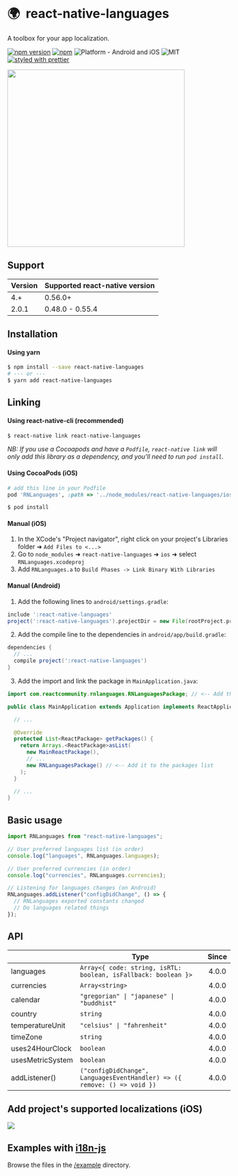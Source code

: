 # 🌍  react-native-languages

A toolbox for your app localization.

[![npm version](https://badge.fury.io/js/react-native-languages.svg)](https://badge.fury.io/js/react-native-languages) [![npm](https://img.shields.io/npm/dt/react-native-languages.svg)](https://www.npmjs.org/package/react-native-languages) ![Platform - Android and iOS](https://img.shields.io/badge/platform-Android%20%7C%20iOS-yellow.svg) ![MIT](https://img.shields.io/dub/l/vibe-d.svg) [![styled with prettier](https://img.shields.io/badge/styled_with-prettier-ff69b4.svg)](https://github.com/prettier/prettier)

<img width="400" height="auto" src="https://github.com/react-community/react-native-languages/blob/4.0.0/docs/ios-screenshot.png?raw=true" />

## Support

| Version | Supported react-native version |
| ------- | ------------------------------ |
| 4.+     | 0.56.0+                        |
| 2.0.1   | 0.48.0 - 0.55.4                |

## Installation

#### Using yarn

```bash
$ npm install --save react-native-languages
# --- or ---
$ yarn add react-native-languages
```

## Linking

#### Using react-native-cli (recommended)

```bash
$ react-native link react-native-languages
```

_NB: If you use a Cocoapods and have a `Podfile`, `react-native link` will only add this library as a dependency, and you'll need to run `pod install`._

#### Using CocoaPods (iOS)

```ruby
# add this line in your Podfile
pod 'RNLanguages', :path => '../node_modules/react-native-languages/ios'
```

```bash
$ pod install
```

#### Manual (iOS)

1.  In the XCode's "Project navigator", right click on your project's Libraries folder ➜ `Add Files to <...>`
2.  Go to `node_modules` ➜ `react-native-languages` ➜ `ios` ➜ select `RNLanguages.xcodeproj`
3.  Add `RNLanguages.a` to `Build Phases -> Link Binary With Libraries`

#### Manual (Android)

1.  Add the following lines to `android/settings.gradle`:

```gradle
include ':react-native-languages'
project(':react-native-languages').projectDir = new File(rootProject.projectDir, '../node_modules/react-native-languages/android')
```

2.  Add the compile line to the dependencies in `android/app/build.gradle`:

```gradle
dependencies {
  // ...
  compile project(':react-native-languages')
}
```

3.  Add the import and link the package in `MainApplication.java`:

```java
import com.reactcommunity.rnlanguages.RNLanguagesPackage; // <-- Add the RNLanguages import

public class MainApplication extends Application implements ReactApplication {

  // ...

  @Override
  protected List<ReactPackage> getPackages() {
    return Arrays.<ReactPackage>asList(
      new MainReactPackage(),
      // ...
      new RNLanguagesPackage() // <-- Add it to the packages list
    );
  }

  // ...
}
```

## Basic usage

```javascript
import RNLanguages from "react-native-languages";

// User preferred languages list (in order)
console.log("languages", RNLanguages.languages);

// User preferred currencies (in order)
console.log("currencies", RNLanguages.currencies);

// Listening for languages changes (on Android)
RNLanguages.addListener("configDidChange", () => {
  // RNLanguages exported constants changed
  // Do languages related things
});
```

## API

|                  | Type                                                                     | Since |
| ---------------- | ------------------------------------------------------------------------ | :---: |
| languages        | `Array<{ code: string, isRTL: boolean, isFallback: boolean }>`           | 4.0.0 |
| currencies       | `Array<string>`                                                          | 4.0.0 |
| calendar         | `"gregorian" \| "japanese" \| "buddhist"`                                | 4.0.0 |
| country          | `string`                                                                 | 4.0.0 |
| temperatureUnit  | `"celsius" \| "fahrenheit"`                                              | 4.0.0 |
| timeZone         | `string`                                                                 | 4.0.0 |
| uses24HourClock  | `boolean`                                                                | 4.0.0 |
| usesMetricSystem | `boolean`                                                                | 4.0.0 |
| addListener()    | `("configDidChange", LanguagesEventHandler) => ({ remove: () => void })` | 4.0.0 |

## Add project's supported localizations (iOS)

![](https://github.com/react-community/react-native-languages/blob/master/docs/xcode-adding-locales.png?raw=true)

## Examples with [i18n-js](https://github.com/fnando/i18n-js)

Browse the files in the [/example](https://github.com/react-community/react-native-languages/tree/master/example) directory.
